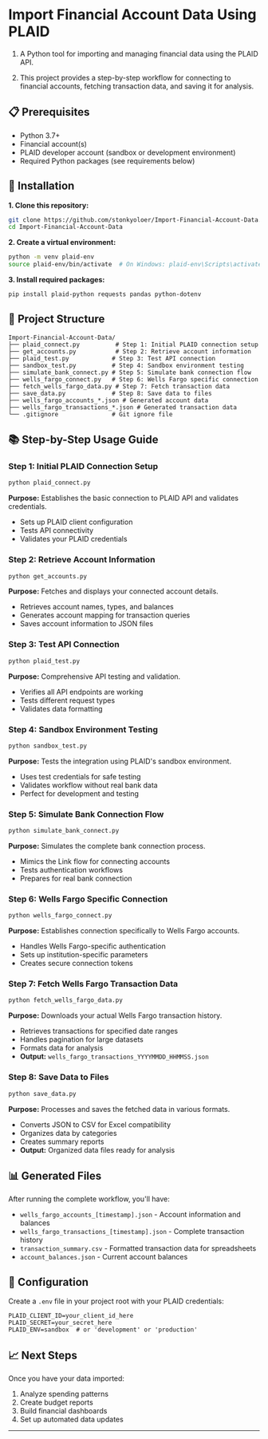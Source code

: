 # Import Financial Account Data Using PLAID

1. A Python tool for importing and managing financial data using the PLAID API. 

2. This project provides a step-by-step workflow for connecting to financial accounts, fetching transaction data, and saving it for analysis.

## 📋 Prerequisites

- Python 3.7+
- Financial account(s)
- PLAID developer account (sandbox or development environment)
- Required Python packages (see requirements below)

## 🚀 Installation

**1. Clone this repository:**
```bash
git clone https://github.com/stonkyoloer/Import-Financial-Account-Data.git
cd Import-Financial-Account-Data
```

**2. Create a virtual environment:**
```bash
python -m venv plaid-env
source plaid-env/bin/activate  # On Windows: plaid-env\Scripts\activate
```

**3. Install required packages:**
```bash
pip install plaid-python requests pandas python-dotenv
```

## 📁 Project Structure

```
Import-Financial-Account-Data/
├── plaid_connect.py          # Step 1: Initial PLAID connection setup
├── get_accounts.py           # Step 2: Retrieve account information
├── plaid_test.py            # Step 3: Test API connection
├── sandbox_test.py          # Step 4: Sandbox environment testing
├── simulate_bank_connect.py # Step 5: Simulate bank connection flow
├── wells_fargo_connect.py   # Step 6: Wells Fargo specific connection
├── fetch_wells_fargo_data.py # Step 7: Fetch transaction data
├── save_data.py             # Step 8: Save data to files
├── wells_fargo_accounts_*.json # Generated account data
├── wells_fargo_transactions_*.json # Generated transaction data
└── .gitignore               # Git ignore file
```

## 📚 Step-by-Step Usage Guide

### Step 1: Initial PLAID Connection Setup
```bash
python plaid_connect.py
```
**Purpose:** Establishes the basic connection to PLAID API and validates credentials.
- Sets up PLAID client configuration
- Tests API connectivity
- Validates your PLAID credentials

### Step 2: Retrieve Account Information
```bash
python get_accounts.py
```
**Purpose:** Fetches and displays your connected account details.
- Retrieves account names, types, and balances
- Generates account mapping for transaction queries
- Saves account information to JSON files

### Step 3: Test API Connection
```bash
python plaid_test.py
```
**Purpose:** Comprehensive API testing and validation.
- Verifies all API endpoints are working
- Tests different request types
- Validates data formatting

### Step 4: Sandbox Environment Testing
```bash
python sandbox_test.py
```
**Purpose:** Tests the integration using PLAID's sandbox environment.
- Uses test credentials for safe testing
- Validates workflow without real bank data
- Perfect for development and testing

### Step 5: Simulate Bank Connection Flow
```bash
python simulate_bank_connect.py
```
**Purpose:** Simulates the complete bank connection process.
- Mimics the Link flow for connecting accounts
- Tests authentication workflows
- Prepares for real bank connection

### Step 6: Wells Fargo Specific Connection
```bash
python wells_fargo_connect.py
```
**Purpose:** Establishes connection specifically to Wells Fargo accounts.
- Handles Wells Fargo-specific authentication
- Sets up institution-specific parameters
- Creates secure connection tokens

### Step 7: Fetch Wells Fargo Transaction Data
```bash
python fetch_wells_fargo_data.py
```
**Purpose:** Downloads your actual Wells Fargo transaction history.
- Retrieves transactions for specified date ranges
- Handles pagination for large datasets
- Formats data for analysis
- **Output:** `wells_fargo_transactions_YYYYMMDD_HHMMSS.json`

### Step 8: Save Data to Files
```bash
python save_data.py
```
**Purpose:** Processes and saves the fetched data in various formats.
- Converts JSON to CSV for Excel compatibility
- Organizes data by categories
- Creates summary reports
- **Output:** Organized data files ready for analysis

## 📊 Generated Files

After running the complete workflow, you'll have:

- `wells_fargo_accounts_[timestamp].json` - Account information and balances
- `wells_fargo_transactions_[timestamp].json` - Complete transaction history
- `transaction_summary.csv` - Formatted transaction data for spreadsheets
- `account_balances.json` - Current account balances

## 🔧 Configuration

Create a `.env` file in your project root with your PLAID credentials:
```env
PLAID_CLIENT_ID=your_client_id_here
PLAID_SECRET=your_secret_here
PLAID_ENV=sandbox  # or 'development' or 'production'
```

## 📈 Next Steps

Once you have your data imported:
1. Analyze spending patterns
2. Create budget reports
3. Build financial dashboards
4. Set up automated data updates


---
